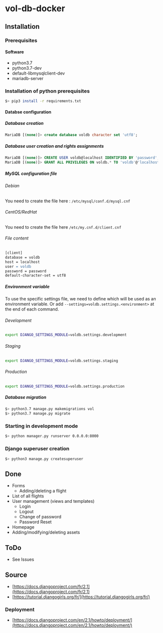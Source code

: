 # vol-db-docker

## Installation

### Prerequisites

#### Software

- python3.7
- python3.7-dev
- default-libmysqlclient-dev
- mariadb-server

### Installation of python prerequisites

```bash
$> pip3 install -r requirements.txt
```

#### Databse configuration

##### Database creation

```sql
MariaDB [(none)]> create database voldb character set 'utf8';
```

##### Database user creation and rights assignments

```sql
MariaDB [(none)]> CREATE USER voldb@localhost IDENTIFIED BY 'password';
MariaDB [(none)]> GRANT ALL PRIVILEGES ON voldb.* TO 'voldb'@'localhost';
```

##### MySQL configuration file

###### Debian

You need to create the file here : `/etc/mysql/conf.d/mysql.cnf`

###### CentOS/RedHat

You need to create the file here `/etc/my.cnf.d/client.cnf`

###### File content

```apache
[client]
database = voldb
host = localhost
user = voldb
password = password
default-character-set = utf8
```

##### Environment variable
To use the specific settings file, we need to define which will be used as an environment variable. Or add `--settings=voldb.settings.<environment>` at the end of each command. 

###### Development
```bash
export DJANGO_SETTINGS_MODULE=voldb.settings.development
```

###### Staging
```bash
export DJANGO_SETTINGS_MODULE=voldb.settings.staging
```

###### Production
```bash
export DJANGO_SETTINGS_MODULE=voldb.settings.production
```

##### Database migration

```bash
$> python3.7 manage.py makemigrations vol
$> python3.7 manage.py migrate
```

### Starting in development mode

```bash
$> python manager.py runserver 0.0.0.0:8000 
```

### Django superuser creation

```bash
$> python3 manage.py createsuperuser
```


## Done

- Forms
  - Adding/deleting a flight
- List of all flights
- User management (views and templates)
  - Login
  - Logout
  - Change of password
  - Password Reset
- Homepage
- Adding/modifying/deleting assets

## ToDo

- See Issues

## Source

- [https://docs.djangoproject.com/fr/2.1](https://docs.djangoproject.com/fr/2.1)
- [https://tutorial.djangogirls.org/fr/](https://tutorial.djangogirls.org/fr/)

### Deployment

- [https://docs.djangoproject.com/en/2.1/howto/deployment/](https://docs.djangoproject.com/en/2.1/howto/deployment/)
